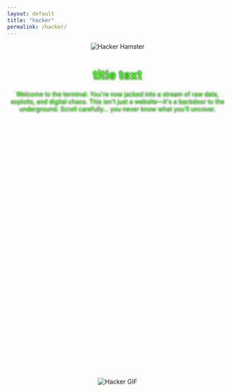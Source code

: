 ```yaml
---
layout: default
title: "hacker"
permalink: /hacker/
---
```


<style>
  body {
    background-image: url('https://i.pinimg.com/originals/8b/86/5d/8b865ddcb9bb441b73db346574214f49.gif');
    background-repeat: repeat;
    margin: 0;
  }
</style>

<div style="text-align: center;">
  <img src="https://media.tenor.com/Mfw-y4gYsIkAAAAM/hacker-hamster.gif" alt="Hacker Hamster">
</div>

<div style="text-align: center;">
  <h1 style="color: #39FF14; text-shadow: 0 0 4px black;">title text</h1>
  <p style="color: #39FF14; text-shadow: 0 0 4px black;">
    Welcome to the terminal. You're now jacked into a stream of raw data, exploits, and digital chaos. This isn't just a website—it's a backdoor to the underground. Scroll carefully... you never know what you’ll uncover.
  </p>
</div>

<br>

<br>

<br>

<br>

<br>

<br>

<br>

<br>

<br>

<br>

<br>

<br>

<br>

<br>

<br>

<br>

<br>

<br>

<br>

<br>

<br>

<br>

<br>

<br>

<br>

<br>

<br>

<br>

<br>

<br>

<br>

<br>

<br>

<br>

<p align="center">
  <img src="https://media4.giphy.com/media/YGIpIZjgxL68w/giphy.gif?cid=6c09b95291bq1zzydu4mzycrhu1sroeqabbbhfk3ry7lqmik&ep=v1_internal_gif_by_id&rid=giphy.gif&ct=g" alt="Hacker GIF">
</p>
